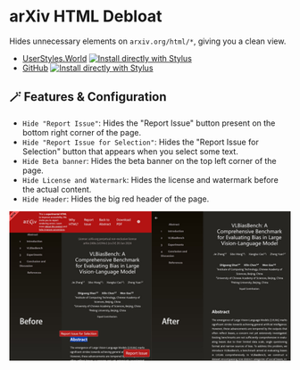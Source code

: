 # arXiv HTML Debloat

Hides unnecessary elements on `arxiv.org/html/*`, giving you a clean view.

- [UserStyles.World](https://userstyles.world/style/16559) [![Install directly with Stylus](https://img.shields.io/badge/Install%20directly%20with-Stylus-00adad.svg)](https://userstyles.world/api/style/16559.user.css)
- [GitHub](https://github.com/PRO-2684/gadgets/raw/main/arxiv_html_debloate/) [![Install directly with Stylus](https://img.shields.io/badge/Install%20directly%20with-Stylus-00adad.svg)](https://github.com/PRO-2684/gadgets/raw/main/arxiv_html_debloate/arxiv_html_debloate.user.css)

## 🪄 Features & Configuration

- `Hide "Report Issue"`: Hides the "Report Issue" button present on the bottom right corner of the page.
- `Hide "Report Issue for Selection"`: Hides the "Report Issue for Selection" button that appears when you select some text.
- `Hide Beta banner`: Hides the beta banner on the top left corner of the page.
- `Hide License and Watermark`: Hides the license and watermark before the actual content.
- `Hide Header`: Hides the big red header of the page.

![Before & After](arxiv.jpg)
